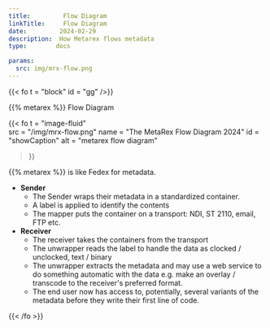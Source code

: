 ```yaml
---
title:         Flow Diagram
linkTitle:     Flow Diagram
date:         2024-02-29
description:  How Metarex flows metadata
type:        docs

params:
  src: img/mrx-flow.png
---
```


{{< fo t = "block"
    id = "gg"
/>}}

<div class="ui center aligned header">{{% metarex %}} Flow Diagram</div>

{{< fo t = "image-fluid"  
    src = "/img/mrx-flow.png"
    name = "The MetaRex Flow Diagram 2024"
    id = "showCaption"
    alt = "metarex flow diagram"
>}}

{{% metarex %}} is like Fedex for metadata.

* **Sender**
  * The Sender wraps their metadata in a standardized container.
  * A label is applied to identify the contents
  * The mapper puts the container on a transport: NDI, ST 2110, email, FTP etc.
* **Receiver**
  * The receiver takes the containers from the transport
  * The unwrapper reads the label to handle the data as clocked / unclocked,
    text / binary
  * The unwrapper extracts the metadata and may use a web service to do something
    automatic with the data e.g. make an overlay / transcode to the receiver's
    preferred format.
  * The end user now has access to, potentially, several variants of the metadata
    before they write their first line of code.

{{< /fo >}}

